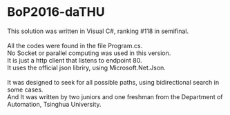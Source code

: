 # BoP2016-daTHU

<body>
This solution was written in Visual C#, ranking #118 in semifinal.  </br></br>
All the codes were found in the file Program.cs. </br>
No Socket or parallel computing was used in this version. </br>
It is just a http client that listens to endpoint 80. </br>
It uses the official json libriry, using Microsoft.Net.Json. </br></br>
It was designed to seek for all possible paths, using bidirectional search in some cases. </br>
And It was written by two juniors and one freshman from the Department of Automation, Tsinghua University. </br>
</body>
